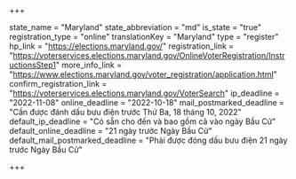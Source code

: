 +++

state_name = "Maryland"
state_abbreviation = "md"
is_state = "true"
registration_type = "online"
translationKey = "Maryland"
type = "register"
hp_link = "https://elections.maryland.gov/"
registration_link = "https://voterservices.elections.maryland.gov/OnlineVoterRegistration/InstructionsStep1"
more_info_link = "https://www.elections.maryland.gov/voter_registration/application.html"
confirm_registration_link = "https://voterservices.elections.maryland.gov/VoterSearch"
ip_deadline = "2022-11-08"
online_deadline = "2022-10-18"
mail_postmarked_deadline = "Cần được đánh dấu bưu điện trước Thứ Ba, 18 tháng 10, 2022"
default_ip_deadline = "Có sẵn cho đến và bao gồm cả vào ngày Bầu Cử"
default_online_deadline = "21 ngày trước Ngày Bầu Cử"
default_mail_postmarked_deadline = "Phải được đóng dấu bưu điện 21 ngày trước Ngày Bầu Cử"

+++